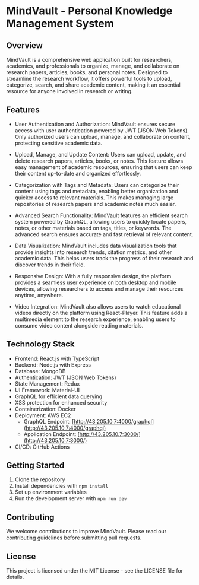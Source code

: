 # MindVault - Personal Knowledge Management System

## Overview

MindVault is a comprehensive web application built for researchers, academics, and professionals to organize, manage, and collaborate on research papers, articles, books, and personal notes. Designed to streamline the research workflow, it offers powerful tools to upload, categorize, search, and share academic content, making it an essential resource for anyone involved in research or writing.

## Features

- User Authentication and Authorization:
MindVault ensures secure access with user authentication powered by JWT (JSON Web Tokens). Only authorized users can upload, manage, and collaborate on content, protecting sensitive academic data.

- Upload, Manage, and Update Content:
Users can upload, update, and delete research papers, articles, books, or notes. This feature allows easy management of academic resources, ensuring that users can keep their content up-to-date and organized effortlessly.

- Categorization with Tags and Metadata:
Users can categorize their content using tags and metadata, enabling better organization and quicker access to relevant materials. This makes managing large repositories of research papers and academic notes much easier.

- Advanced Search Functionality:
MindVault features an efficient search system powered by GraphQL, allowing users to quickly locate papers, notes, or other materials based on tags, titles, or keywords. The advanced search ensures accurate and fast retrieval of relevant content.

- Data Visualization:
MindVault includes data visualization tools that provide insights into research trends, citation metrics, and other academic data. This helps users track the progress of their research and discover trends in their field.

- Responsive Design:
With a fully responsive design, the platform provides a seamless user experience on both desktop and mobile devices, allowing researchers to access and manage their resources anytime, anywhere.

- Video Integration:
MindVault also allows users to watch educational videos directly on the platform using React-Player. This feature adds a multimedia element to the research experience, enabling users to consume video content alongside reading materials.

## Technology Stack

- Frontend: React.js with TypeScript
- Backend: Node.js with Express
- Database: MongoDB
- Authentication: JWT (JSON Web Tokens)
- State Management: Redux
- UI Framework: Material-UI
- GraphQL for efficient data querying
- XSS protection for enhanced security
- Containerization: Docker
- Deployment: AWS EC2
  - GraphQL Endpoint: [http://43.205.10.7:4000/graphql](http://43.205.10.7:4000/graphql)
  - Application Endpoint: [http://43.205.10.7:3000/](http://43.205.10.7:3000/)
- CI/CD: GitHub Actions

## Getting Started

1. Clone the repository
2. Install dependencies with `npm install`
3. Set up environment variables
4. Run the development server with `npm run dev`

## Contributing

We welcome contributions to improve MindVault. Please read our contributing guidelines before submitting pull requests.

## License

This project is licensed under the MIT License - see the LICENSE file for details.
